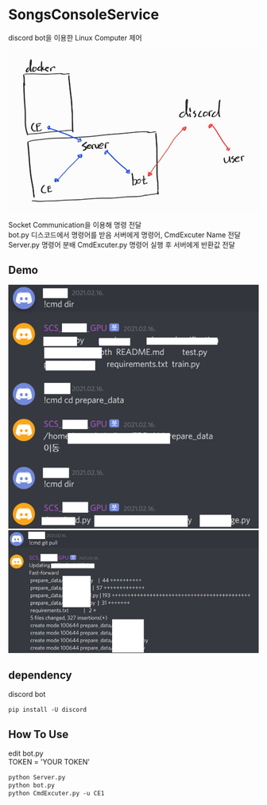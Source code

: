 # SongsConsoleService

discord bot을 이용한 Linux Computer 제어  

![Architecture](imgs/Architecture.jpg)  

Socket Communication을 이용해 명령 전달  
bot.py 디스코드에서 명령어를 받음 서버에게 명령어, CmdExcuter Name 전달  
Server.py 명령어 분배
CmdExcuter.py 명령어 실행 후 서버에게 반환값 전달  

## Demo
![Demo](imgs/Demo1.png)  
![Demo](imgs/Demo2.png)  


## dependency
discord bot
```
pip install -U discord
```


## How To Use

edit bot.py  
TOKEN = 'YOUR TOKEN'  

```
python Server.py
python bot.py
python CmdExcuter.py -u CE1
```